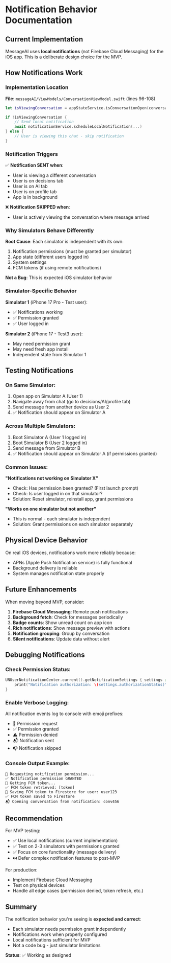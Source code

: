 # Notification Behavior Documentation

## Current Implementation

MessageAI uses **local notifications** (not Firebase Cloud Messaging) for the iOS app. This is a deliberate design choice for the MVP.

## How Notifications Work

### Implementation Location
**File**: `messageAI/ViewModels/ConversationViewModel.swift` (lines 96-108)

```swift
let isViewingConversation = appStateService.isConversationOpen(conversation.id)

if !isViewingConversation {
    // Send local notification
    await notificationService.scheduleLocalNotification(...)
} else {
    // User is viewing this chat - skip notification
}
```

### Notification Triggers

✅ **Notification SENT when**:
- User is viewing a different conversation
- User is on decisions tab
- User is on AI tab
- User is on profile tab
- App is in background

❌ **Notification SKIPPED when**:
- User is actively viewing the conversation where message arrived

### Why Simulators Behave Differently

**Root Cause**: Each simulator is independent with its own:
1. Notification permissions (must be granted per simulator)
2. App state (different users logged in)
3. System settings
4. FCM tokens (if using remote notifications)

**Not a Bug**: This is expected iOS simulator behavior

### Simulator-Specific Behavior

**Simulator 1** (iPhone 17 Pro - Test user):
- ✅ Notifications working
- ✅ Permission granted
- ✅ User logged in

**Simulator 2** (iPhone 17 - Test3 user):  
- May need permission grant
- May need fresh app install
- Independent state from Simulator 1

## Testing Notifications

### On Same Simulator:
1. Open app on Simulator A (User 1)
2. Navigate away from chat (go to decisions/AI/profile tab)
3. Send message from another device as User 2
4. ✅ Notification should appear on Simulator A

### Across Multiple Simulators:
1. Boot Simulator A (User 1 logged in)
2. Boot Simulator B (User 2 logged in)
3. Send message from Simulator B
4. ✅ Notification should appear on Simulator A (if permissions granted)

### Common Issues:

**"Notifications not working on Simulator X"**
- Check: Has permission been granted? (First launch prompt)
- Check: Is user logged in on that simulator?
- Solution: Reset simulator, reinstall app, grant permissions

**"Works on one simulator but not another"**
- This is normal - each simulator is independent
- Solution: Grant permissions on each simulator separately

## Physical Device Behavior

On real iOS devices, notifications work more reliably because:
- APNs (Apple Push Notification service) is fully functional
- Background delivery is reliable
- System manages notification state properly

## Future Enhancements

When moving beyond MVP, consider:
1. **Firebase Cloud Messaging**: Remote push notifications
2. **Background fetch**: Check for messages periodically
3. **Badge counts**: Show unread count on app icon
4. **Rich notifications**: Show message preview with actions
5. **Notification grouping**: Group by conversation
6. **Silent notifications**: Update data without alert

## Debugging Notifications

### Check Permission Status:
```swift
UNUserNotificationCenter.current().getNotificationSettings { settings in
    print("Notification authorization: \(settings.authorizationStatus)")
}
```

### Enable Verbose Logging:
All notification events log to console with emoji prefixes:
- 🔔 Permission request
- ✅ Permission granted
- ⚠️ Permission denied
- 📬 Notification sent
- 📭 Notification skipped

### Console Output Example:
```
🔔 Requesting notification permission...
✅ Notification permission GRANTED
🔑 Getting FCM token...
✅ FCM token retrieved: [token]
📝 Saving FCM token to Firestore for user: user123
✅ FCM token saved to Firestore
📬 Opening conversation from notification: conv456
```

## Recommendation

For MVP testing:
- ✅ Use local notifications (current implementation)
- ✅ Test on 2-3 simulators with permissions granted
- ✅ Focus on core functionality (message delivery)
- ⏭️ Defer complex notification features to post-MVP

For production:
- Implement Firebase Cloud Messaging
- Test on physical devices
- Handle all edge cases (permission denied, token refresh, etc.)

## Summary

The notification behavior you're seeing is **expected and correct**:
- Each simulator needs permission grant independently
- Notifications work when properly configured
- Local notifications sufficient for MVP
- Not a code bug - just simulator limitations

**Status**: ✅ Working as designed

